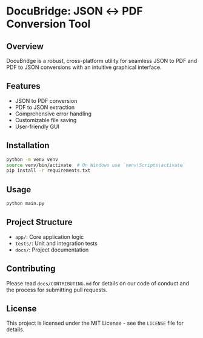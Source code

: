 # DocuBridge: JSON ↔ PDF Conversion Tool

## Overview

DocuBridge is a robust, cross-platform utility for seamless JSON to PDF and PDF to JSON conversions with an intuitive graphical interface.

## Features

- JSON to PDF conversion
- PDF to JSON extraction
- Comprehensive error handling
- Customizable file saving
- User-friendly GUI

## Installation

```bash
python -m venv venv
source venv/bin/activate  # On Windows use `venv\Scripts\activate`
pip install -r requirements.txt
```

## Usage

```bash
python main.py
```

## Project Structure

- `app/`: Core application logic
- `tests/`: Unit and integration tests
- `docs/`: Project documentation

## Contributing

Please read `docs/CONTRIBUTING.md` for details on our code of conduct and the process for submitting pull requests.

## License

This project is licensed under the MIT License - see the `LICENSE` file for details.
